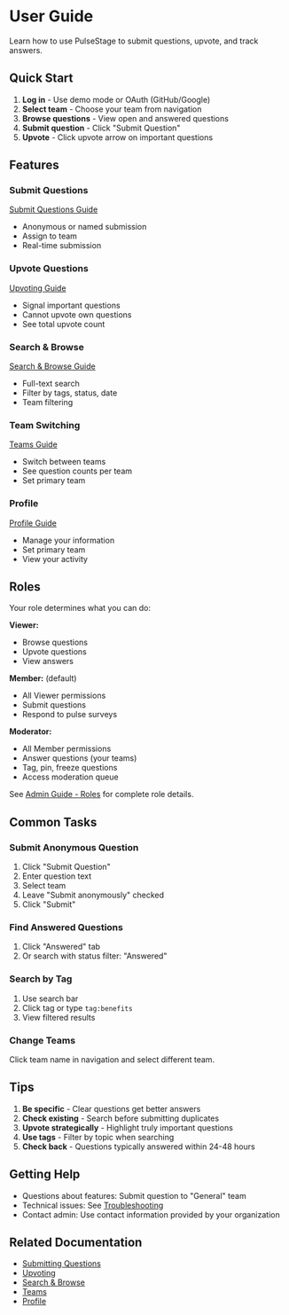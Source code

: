# User Guide

Learn how to use PulseStage to submit questions, upvote, and track answers.

## Quick Start

1. **Log in** - Use demo mode or OAuth (GitHub/Google)
2. **Select team** - Choose your team from navigation
3. **Browse questions** - View open and answered questions
4. **Submit question** - Click "Submit Question"
5. **Upvote** - Click upvote arrow on important questions

## Features

### Submit Questions
[Submit Questions Guide](submitting-questions.md)

- Anonymous or named submission
- Assign to team
- Real-time submission

### Upvote Questions
[Upvoting Guide](upvoting.md)

- Signal important questions
- Cannot upvote own questions
- See total upvote count

### Search & Browse
[Search & Browse Guide](search-browse.md)

- Full-text search
- Filter by tags, status, date
- Team filtering

### Team Switching
[Teams Guide](teams.md)

- Switch between teams
- See question counts per team
- Set primary team

### Profile
[Profile Guide](profile.md)

- Manage your information
- Set primary team
- View your activity

## Roles

Your role determines what you can do:

**Viewer:**
- Browse questions
- Upvote questions
- View answers

**Member:** (default)
- All Viewer permissions
- Submit questions
- Respond to pulse surveys

**Moderator:**
- All Member permissions
- Answer questions (your teams)
- Tag, pin, freeze questions
- Access moderation queue

See [Admin Guide - Roles](../admin/roles-permissions.md) for complete role details.

## Common Tasks

### Submit Anonymous Question

1. Click "Submit Question"
2. Enter question text
3. Select team
4. Leave "Submit anonymously" checked
5. Click "Submit"

### Find Answered Questions

1. Click "Answered" tab
2. Or search with status filter: "Answered"

### Search by Tag

1. Use search bar
2. Click tag or type `tag:benefits`
3. View filtered results

### Change Teams

Click team name in navigation and select different team.

## Tips

1. **Be specific** - Clear questions get better answers
2. **Check existing** - Search before submitting duplicates
3. **Upvote strategically** - Highlight truly important questions
4. **Use tags** - Filter by topic when searching
5. **Check back** - Questions typically answered within 24-48 hours

## Getting Help

- Questions about features: Submit question to "General" team
- Technical issues: See [Troubleshooting](../../getting-started/troubleshooting.md)
- Contact admin: Use contact information provided by your organization

## Related Documentation

- [Submitting Questions](submitting-questions.md)
- [Upvoting](upvoting.md)
- [Search & Browse](search-browse.md)
- [Teams](teams.md)
- [Profile](profile.md)
